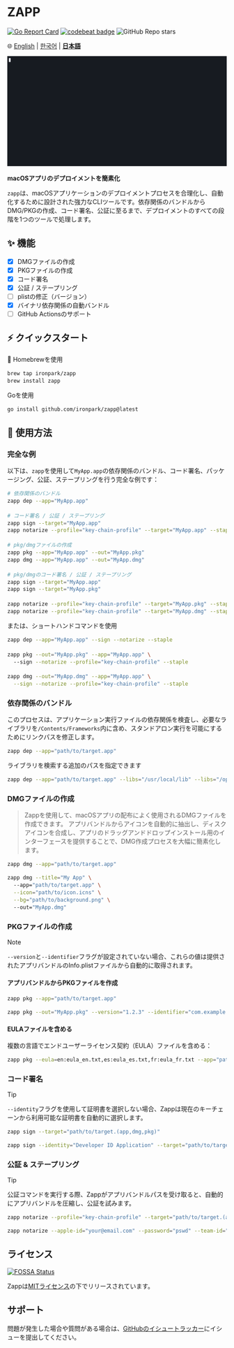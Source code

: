 # ZAPP

[![Go Report Card](https://goreportcard.com/badge/github.com/ironpark/zapp)](https://goreportcard.com/report/github.com/ironpark/zapp)
[![codebeat badge](https://codebeat.co/badges/6b004587-036c-4324-bc97-c2e76d58b474)](https://codebeat.co/projects/github-com-ironpark-zapp-main)
![GitHub Repo stars](https://img.shields.io/github/stars/ironpark/zapp)


🌐 [English](README.md) | [한국어](README.ko.md) | [**日本語**](README.ja.md)

![asd](/docs/demo.gif)

**macOSアプリのデプロイメントを簡素化**

`zapp`は、macOSアプリケーションのデプロイメントプロセスを合理化し、自動化するために設計された強力なCLIツールです。依存関係のバンドルからDMG/PKGの作成、コード署名、公証に至るまで、デプロイメントのすべての段階を1つのツールで処理します。

## ✨ 機能

- [x] DMGファイルの作成
- [x] PKGファイルの作成
- [x] コード署名
- [x] 公証 / ステープリング
- [ ] plistの修正（バージョン）
- [x] バイナリ依存関係の自動バンドル
- [ ] GitHub Actionsのサポート

## ⚡️ クイックスタート
🍺 Homebrewを使用
```bash
brew tap ironpark/zapp
brew install zapp
```
Goを使用
```bash
go install github.com/ironpark/zapp@latest
```

## 📖 使用方法

### 完全な例
以下は、`zapp`を使用して`MyApp.app`の依存関係のバンドル、コード署名、パッケージング、公証、ステープリングを行う完全な例です：

```bash
# 依存関係のバンドル
zapp dep --app="MyApp.app"

# コード署名 / 公証 / ステープリング
zapp sign --target="MyApp.app"
zapp notarize --profile="key-chain-profile" --target="MyApp.app" --staple

# pkg/dmgファイルの作成
zapp pkg --app="MyApp.app" --out="MyApp.pkg"
zapp dmg --app="MyApp.app" --out="MyApp.dmg"

# pkg/dmgのコード署名 / 公証 / ステープリング
zapp sign --target="MyApp.app"
zapp sign --target="MyApp.pkg"

zapp notarize --profile="key-chain-profile" --target="MyApp.pkg" --staple
zapp notarize --profile="key-chain-profile" --target="MyApp.dmg" --staple
```
または、ショートハンドコマンドを使用
```bash
zapp dep --app="MyApp.app" --sign --notarize --staple

zapp pkg --out="MyApp.pkg" --app="MyApp.app" \ 
  --sign --notarize --profile="key-chain-profile" --staple

zapp dmg --out="MyApp.dmg" --app="MyApp.app" \
  --sign --notarize --profile="key-chain-profile" --staple
```

### 依存関係のバンドル
このプロセスは、アプリケーション実行ファイルの依存関係を検査し、必要なライブラリを`/Contents/Frameworks`内に含め、スタンドアロン実行を可能にするためにリンクパスを修正します。

```bash
zapp dep --app="path/to/target.app"
```
ライブラリを検索する追加のパスを指定できます
```bash
zapp dep --app="path/to/target.app" --libs="/usr/local/lib" --libs="/opt/homebrew/Cellar/ffmpeg/7.0.2/lib"
```

### DMGファイルの作成

> Zappを使用して、macOSアプリの配布によく使用されるDMGファイルを作成できます。
アプリバンドルからアイコンを自動的に抽出し、ディスクアイコンを合成し、アプリのドラッグアンドドロップインストール用のインターフェースを提供することで、DMG作成プロセスを大幅に簡素化します。

```bash
zapp dmg --app="path/to/target.app"
```

```bash
zapp dmg --title="My App" \ 
  --app="path/to/target.app" \
  --icon="path/to/icon.icns" \
  --bg="path/to/background.png" \ 
  --out="MyApp.dmg"
```

### PKGファイルの作成

> [!NOTE]
>
> `--version`と`--identifier`フラグが設定されていない場合、これらの値は提供されたアプリバンドルのInfo.plistファイルから自動的に取得されます。

#### アプリバンドルからPKGファイルを作成
```bash
zapp pkg --app="path/to/target.app"
```

```bash
zapp pkg --out="MyApp.pkg" --version="1.2.3" --identifier="com.example.myapp" --app="path/to/target.app"
```

#### EULAファイルを含める

複数の言語でエンドユーザーライセンス契約（EULA）ファイルを含める：

```bash
zapp pkg --eula=en:eula_en.txt,es:eula_es.txt,fr:eula_fr.txt --app="path/to/target.app" 
```

### コード署名

> [!TIP]
>
> `--identity`フラグを使用して証明書を選択しない場合、Zappは現在のキーチェーンから利用可能な証明書を自動的に選択します。

```bash
zapp sign --target="path/to/target.(app,dmg,pkg)"
```
```bash
zapp sign --identity="Developer ID Application" --target="path/to/target.(app,dmg,pkg)"
```

### 公証 & ステープリング
> [!TIP]
>
> 公証コマンドを実行する際、Zappがアプリバンドルパスを受け取ると、自動的にアプリバンドルを圧縮し、公証を試みます。

```bash
zapp notarize --profile="key-chain-profile" --target="path/to/target.(app,dmg,pkg)" --staple
```

```bash
zapp notarize --apple-id="your@email.com" --password="pswd" --team-id="XXXXX" --target="path/to/target.(app,dmg,pkg)" --staple
```

## ライセンス
[![FOSSA Status](https://app.fossa.com/api/projects/git%2Bgithub.com%2Fironpark%2Fzapp.svg?type=large&issueType=license)](https://app.fossa.com/projects/git%2Bgithub.com%2Fironpark%2Fzapp?ref=badge_large&issueType=license)

Zappは[MITライセンス](LICENSE)の下でリリースされています。

## サポート

問題が発生した場合や質問がある場合は、[GitHubのイシュートラッカー](https://github.com/ironpark/zapp/issues)にイシューを提出してください。